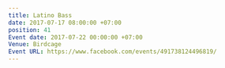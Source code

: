 ```yaml
---
title: Latino Bass
date: 2017-07-17 08:00:00 +07:00
position: 41
Event date: 2017-07-22 00:00:00 +07:00
Venue: Birdcage
Event URL: https://www.facebook.com/events/491738124496819/
---
```


